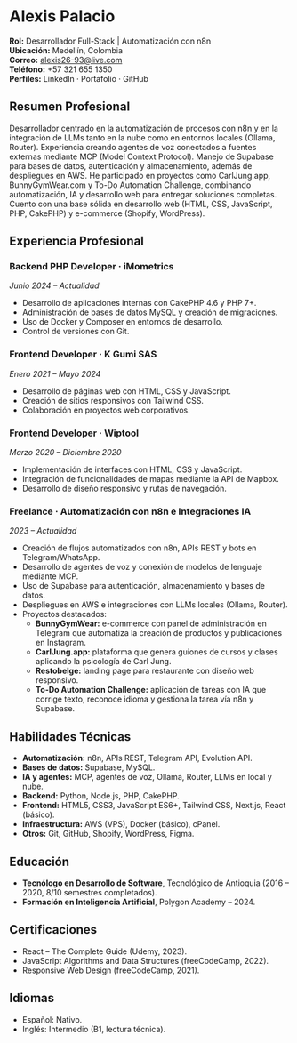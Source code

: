 ﻿# Alexis Palacio

**Rol:** Desarrollador Full-Stack | Automatización con n8n  
**Ubicación:** Medellín, Colombia  
**Correo:** alexis26-93@live.com  
**Teléfono:** +57 321 655 1350  
**Perfiles:** LinkedIn · Portafolio · GitHub

## Resumen Profesional

Desarrollador centrado en la automatización de procesos con n8n y en la integración de LLMs tanto en la nube como en entornos locales (Ollama, Router). Experiencia creando agentes de voz conectados a fuentes externas mediante MCP (Model Context Protocol). Manejo de Supabase para bases de datos, autenticación y almacenamiento, además de despliegues en AWS. He participado en proyectos como CarlJung.app, BunnyGymWear.com y To-Do Automation Challenge, combinando automatización, IA y desarrollo web para entregar soluciones completas. Cuento con una base sólida en desarrollo web (HTML, CSS, JavaScript, PHP, CakePHP) y e-commerce (Shopify, WordPress).

## Experiencia Profesional

### Backend PHP Developer · iMometrics
*Junio 2024 – Actualidad*
- Desarrollo de aplicaciones internas con CakePHP 4.6 y PHP 7+.
- Administración de bases de datos MySQL y creación de migraciones.
- Uso de Docker y Composer en entornos de desarrollo.
- Control de versiones con Git.

### Frontend Developer · K Gumi SAS
*Enero 2021 – Mayo 2024*
- Desarrollo de páginas web con HTML, CSS y JavaScript.
- Creación de sitios responsivos con Tailwind CSS.
- Colaboración en proyectos web corporativos.

### Frontend Developer · Wiptool
*Marzo 2020 – Diciembre 2020*
- Implementación de interfaces con HTML, CSS y JavaScript.
- Integración de funcionalidades de mapas mediante la API de Mapbox.
- Desarrollo de diseño responsivo y rutas de navegación.

### Freelance · Automatización con n8n e Integraciones IA
*2023 – Actualidad*
- Creación de flujos automatizados con n8n, APIs REST y bots en Telegram/WhatsApp.
- Desarrollo de agentes de voz y conexión de modelos de lenguaje mediante MCP.
- Uso de Supabase para autenticación, almacenamiento y bases de datos.
- Despliegues en AWS e integraciones con LLMs locales (Ollama, Router).
- Proyectos destacados:
  - **BunnyGymWear:** e-commerce con panel de administración en Telegram que automatiza la creación de productos y publicaciones en Instagram.
  - **CarlJung.app:** plataforma que genera guiones de cursos y clases aplicando la psicología de Carl Jung.
  - **Restobelge:** landing page para restaurante con diseño web responsivo.
  - **To-Do Automation Challenge:** aplicación de tareas con IA que corrige texto, reconoce idioma y gestiona la tarea vía n8n y Supabase.

## Habilidades Técnicas

- **Automatización:** n8n, APIs REST, Telegram API, Evolution API.
- **Bases de datos:** Supabase, MySQL.
- **IA y agentes:** MCP, agentes de voz, Ollama, Router, LLMs en local y nube.
- **Backend:** Python, Node.js, PHP, CakePHP.
- **Frontend:** HTML5, CSS3, JavaScript ES6+, Tailwind CSS, Next.js, React (básico).
- **Infraestructura:** AWS (VPS), Docker (básico), cPanel.
- **Otros:** Git, GitHub, Shopify, WordPress, Figma.

## Educación

- **Tecnólogo en Desarrollo de Software**, Tecnológico de Antioquia (2016 – 2020, 8/10 semestres completados).
- **Formación en Inteligencia Artificial**, Polygon Academy – 2024.

## Certificaciones

- React – The Complete Guide (Udemy, 2023).
- JavaScript Algorithms and Data Structures (freeCodeCamp, 2022).
- Responsive Web Design (freeCodeCamp, 2021).

## Idiomas

- Español: Nativo.
- Inglés: Intermedio (B1, lectura técnica).
